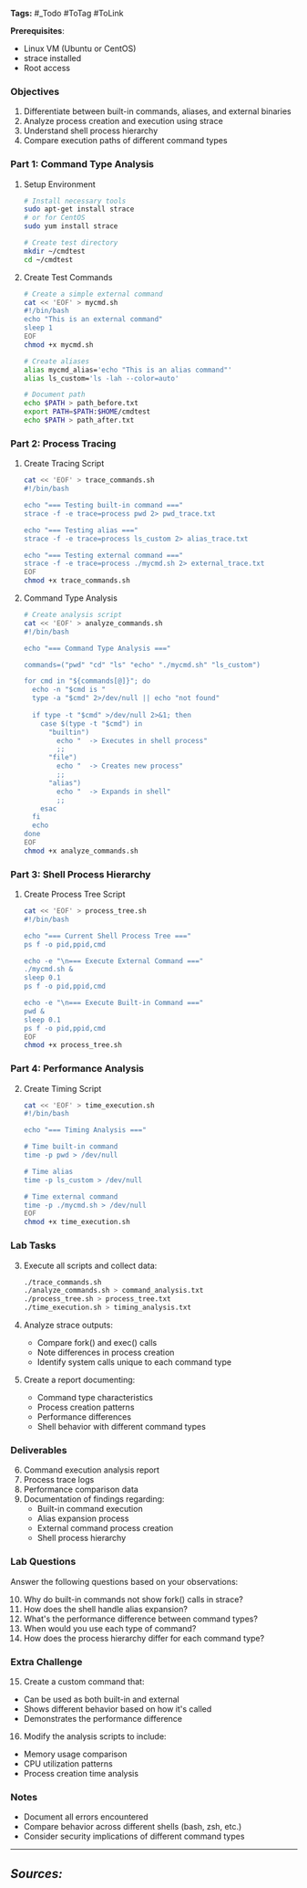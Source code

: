 **Tags:** #_Todo
#ToTag #ToLink 

**Prerequisites**: 
- Linux VM (Ubuntu or CentOS)
- strace installed
- Root access

### Objectives
1. Differentiate between built-in commands, aliases, and external binaries
2. Analyze process creation and execution using strace
3. Understand shell process hierarchy
4. Compare execution paths of different command types

### Part 1: Command Type Analysis

1. Setup Environment
   ```bash
   # Install necessary tools
   sudo apt-get install strace
   # or for CentOS
   sudo yum install strace
   
   # Create test directory
   mkdir ~/cmdtest
   cd ~/cmdtest
   ```

2. Create Test Commands
   ```bash
   # Create a simple external command
   cat << 'EOF' > mycmd.sh
   #!/bin/bash
   echo "This is an external command"
   sleep 1
   EOF
   chmod +x mycmd.sh
   
   # Create aliases
   alias mycmd_alias='echo "This is an alias command"'
   alias ls_custom='ls -lah --color=auto'
   
   # Document path
   echo $PATH > path_before.txt
   export PATH=$PATH:$HOME/cmdtest
   echo $PATH > path_after.txt
   ```

### Part 2: Process Tracing

1. Create Tracing Script
   ```bash
   cat << 'EOF' > trace_commands.sh
   #!/bin/bash
   
   echo "=== Testing built-in command ==="
   strace -f -e trace=process pwd 2> pwd_trace.txt
   
   echo "=== Testing alias ==="
   strace -f -e trace=process ls_custom 2> alias_trace.txt
   
   echo "=== Testing external command ==="
   strace -f -e trace=process ./mycmd.sh 2> external_trace.txt
   EOF
   chmod +x trace_commands.sh
   ```

2. Command Type Analysis
   ```bash
   # Create analysis script
   cat << 'EOF' > analyze_commands.sh
   #!/bin/bash
   
   echo "=== Command Type Analysis ==="
   
   commands=("pwd" "cd" "ls" "echo" "./mycmd.sh" "ls_custom")
   
   for cmd in "${commands[@]}"; do
     echo -n "$cmd is "
     type -a "$cmd" 2>/dev/null || echo "not found"
     
     if type -t "$cmd" >/dev/null 2>&1; then
       case $(type -t "$cmd") in
         "builtin")
           echo "  -> Executes in shell process"
           ;;
         "file")
           echo "  -> Creates new process"
           ;;
         "alias")
           echo "  -> Expands in shell"
           ;;
       esac
     fi
     echo
   done
   EOF
   chmod +x analyze_commands.sh
   ```

### Part 3: Shell Process Hierarchy

1. Create Process Tree Script
   ```bash
   cat << 'EOF' > process_tree.sh
   #!/bin/bash
   
   echo "=== Current Shell Process Tree ==="
   ps f -o pid,ppid,cmd
   
   echo -e "\n=== Execute External Command ==="
   ./mycmd.sh &
   sleep 0.1
   ps f -o pid,ppid,cmd
   
   echo -e "\n=== Execute Built-in Command ==="
   pwd &
   sleep 0.1
   ps f -o pid,ppid,cmd
   EOF
   chmod +x process_tree.sh
   ```

### Part 4: Performance Analysis

2. Create Timing Script
   ```bash
   cat << 'EOF' > time_execution.sh
   #!/bin/bash
   
   echo "=== Timing Analysis ==="
   
   # Time built-in command
   time -p pwd > /dev/null
   
   # Time alias
   time -p ls_custom > /dev/null
   
   # Time external command
   time -p ./mycmd.sh > /dev/null
   EOF
   chmod +x time_execution.sh
   ```

### Lab Tasks

3. Execute all scripts and collect data:
   ```bash
   ./trace_commands.sh
   ./analyze_commands.sh > command_analysis.txt
   ./process_tree.sh > process_tree.txt
   ./time_execution.sh > timing_analysis.txt
   ```

4. Analyze strace outputs:
   - Compare fork() and exec() calls
   - Note differences in process creation
   - Identify system calls unique to each command type

5. Create a report documenting:
   - Command type characteristics
   - Process creation patterns
   - Performance differences
   - Shell behavior with different command types

### Deliverables
6. Command execution analysis report
7. Process trace logs
8. Performance comparison data
9. Documentation of findings regarding:
   - Built-in command execution
   - Alias expansion process
   - External command process creation
   - Shell process hierarchy

### Lab Questions

Answer the following questions based on your observations:

10. Why do built-in commands not show fork() calls in strace?
11. How does the shell handle alias expansion?
12. What's the performance difference between command types?
13. When would you use each type of command?
14. How does the process hierarchy differ for each command type?

### Extra Challenge

15. Create a custom command that:
   - Can be used as both built-in and external
   - Shows different behavior based on how it's called
   - Demonstrates the performance difference

16. Modify the analysis scripts to include:
   - Memory usage comparison
   - CPU utilization patterns
   - Process creation time analysis

### Notes
- Document all errors encountered
- Compare behavior across different shells (bash, zsh, etc.)
- Consider security implications of different command types

- - - 
## ***Sources:***